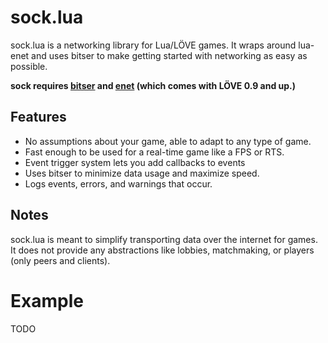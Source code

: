# sock.lua

sock.lua is a networking library for Lua/LÖVE games. It wraps around lua-enet
and uses bitser to make getting started with networking as easy as possible.

**sock requires [bitser](https://github.com/gvx/bitser) and [enet](https://github.com/leafo/lua-enet) (which comes with LÖVE 0.9 and up.)**

## Features

- No assumptions about your game, able to adapt to any type of game.
- Fast enough to be used for a real-time game like a FPS or RTS.
- Event trigger system lets you add callbacks to events
- Uses bitser to minimize data usage and maximize speed.
- Logs events, errors, and warnings that occur.

## Notes

sock.lua is meant to simplify transporting data over the internet for games. It
does not provide any abstractions like lobbies, matchmaking, or players 
(only peers and clients).

# Example

TODO
